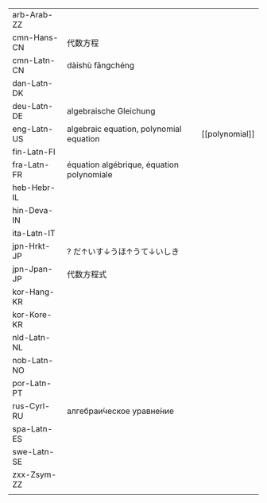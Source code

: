 | | | |
|-|-|-|
| arb-Arab-ZZ |  |  |
| cmn-Hans-CN | 代数方程 |  |
| cmn-Latn-CN | dàishù fāngchéng |  |
| dan-Latn-DK |  |  |
| deu-Latn-DE | algebraische Gleichung |  |
| eng-Latn-US | algebraic equation, polynomial equation | [[polynomial]] |
| fin-Latn-FI |  |  |
| fra-Latn-FR | équation algébrique, équation polynomiale |  |
| heb-Hebr-IL |  |  |
| hin-Deva-IN |  |  |
| ita-Latn-IT |  |  |
| jpn-Hrkt-JP | ? だ↑いす↓うほ↑うて↓いしき |  |
| jpn-Jpan-JP | 代数方程式 |  |
| kor-Hang-KR |  |  |
| kor-Kore-KR |  |  |
| nld-Latn-NL |  |  |
| nob-Latn-NO |  |  |
| por-Latn-PT |  |  |
| rus-Cyrl-RU | алгебраи́ческое уравне́ние |  |
| spa-Latn-ES |  |  |
| swe-Latn-SE |  |  |
| zxx-Zsym-ZZ |  |  |
|  |  |  |
